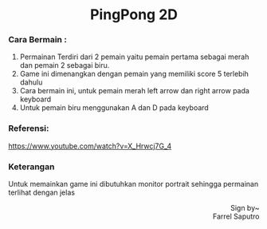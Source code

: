 <h1 align="center">PingPong 2D</h1>

### Cara Bermain :
1. Permainan Terdiri dari 2 pemain yaitu pemain pertama sebagai merah dan pemain 2 sebagai biru.
2. Game ini dimenangkan dengan pemain yang memiliki score 5 terlebih dahulu
3. Cara bermain ini, untuk pemain merah left arrow dan right arrow pada keyboard
4. Untuk pemain biru menggunakan A dan D pada keyboard

### Referensi:
https://www.youtube.com/watch?v=X_Hrwcj7G_4

### Keterangan
Untuk memainkan game ini dibutuhkan monitor portrait sehingga permainan terlihat dengan jelas

<p align="right">Sign by~ <br/>Farrel Saputro </p>
